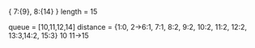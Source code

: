 {
    7:{9},
    8:{14}
}
length = 15 

queue = [10,11,12,14]
distance = {1:0, 2->6:1, 7:1, 8:2, 9:2, 10:2, 11:2, 12:2, 13:3,14:2, 15:3}
10 11->15


